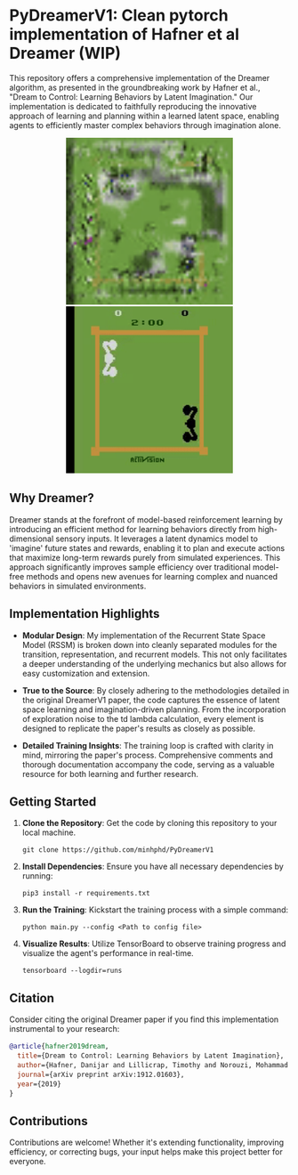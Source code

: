 # PyDreamerV1: Clean pytorch implementation of Hafner et al Dreamer (WIP)

This repository offers a comprehensive implementation of the Dreamer algorithm, as presented in the groundbreaking work by Hafner et al., "Dream to Control: Learning Behaviors by Latent Imagination." Our implementation is dedicated to faithfully reproducing the innovative approach of learning and planning within a learned latent space, enabling agents to efficiently master complex behaviors through imagination alone.

<div align="center">
  <img src="./gif/imagine.gif" alt="Trained RSSM imagining 50 steps ahead" width="300px" height="300px"/>
  <img src="./gif/boxing.gif" alt="Trained boxing agent" width="300px" height="300px"/>
</div>

## Why Dreamer?

Dreamer stands at the forefront of model-based reinforcement learning by introducing an efficient method for learning behaviors directly from high-dimensional sensory inputs. It leverages a latent dynamics model to 'imagine' future states and rewards, enabling it to plan and execute actions that maximize long-term rewards purely from simulated experiences. This approach significantly improves sample efficiency over traditional model-free methods and opens new avenues for learning complex and nuanced behaviors in simulated environments.

## Implementation Highlights

- **Modular Design**: My implementation of the Recurrent State Space Model (RSSM) is broken down into cleanly separated modules for the transition, representation, and recurrent models. This not only facilitates a deeper understanding of the underlying mechanics but also allows for easy customization and extension.

- **True to the Source**: By closely adhering to the methodologies detailed in the original DreamerV1 paper, the code captures the essence of latent space learning and imagination-driven planning. From the incorporation of exploration noise to the td lambda calculation, every element is designed to replicate the paper's results as closely as possible.

- **Detailed Training Insights**: The training loop is crafted with clarity in mind, mirroring the paper's process. Comprehensive comments and thorough documentation accompany the code, serving as a valuable resource for both learning and further research.

## Getting Started

1. **Clone the Repository**: Get the code by cloning this repository to your local machine.
   ```
   git clone https://github.com/minhphd/PyDreamerV1
   ```

2. **Install Dependencies**: Ensure you have all necessary dependencies by running:
   ```
   pip3 install -r requirements.txt
   ```

3. **Run the Training**: Kickstart the training process with a simple command:
   ```
   python main.py --config <Path to config file>
   ```

4. **Visualize Results**: Utilize TensorBoard to observe training progress and visualize the agent's performance in real-time.
   ```
   tensorboard --logdir=runs
   ```

## Citation

Consider citing the original Dreamer paper if you find this implementation instrumental to your research:

```bibtex
@article{hafner2019dream,
  title={Dream to Control: Learning Behaviors by Latent Imagination},
  author={Hafner, Danijar and Lillicrap, Timothy and Norouzi, Mohammad and Ba, Jimmy},
  journal={arXiv preprint arXiv:1912.01603},
  year={2019}
}
```

## Contributions

Contributions are welcome! Whether it's extending functionality, improving efficiency, or correcting bugs, your input helps make this project better for everyone.